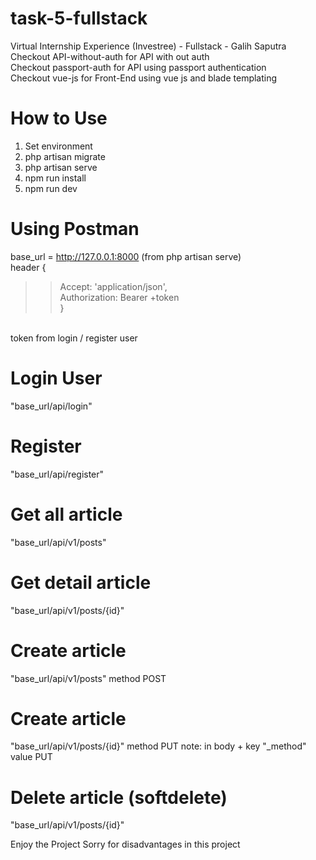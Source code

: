 # task-5-fullstack
Virtual Internship Experience (Investree) - Fullstack - Galih Saputra <br />
Checkout API-without-auth for API with out auth <br />
Checkout passport-auth for API using passport authentication <br />
Checkout vue-js for Front-End using vue js and blade templating <br />

# How to Use
1. Set environment
2. php artisan migrate
3. php artisan serve
4. npm run install
5. npm run dev

# Using Postman
base_url = http://127.0.0.1:8000 (from php artisan serve) <br />
header { <br />
>>Accept: 'application/json', <br />
>>Authorization: Bearer +token <br />
}  <br />
<br />
token from login / register user

# Login User
"base_url/api/login"

# Register
"base_url/api/register"

# Get all article
"base_url/api/v1/posts"

# Get detail article
"base_url/api/v1/posts/{id}"

# Create article
"base_url/api/v1/posts" method POST

# Create article
"base_url/api/v1/posts/{id}" method PUT
note: in body + key "_method" value PUT  

# Delete article (softdelete)
"base_url/api/v1/posts/{id}"

Enjoy the Project
Sorry for disadvantages in this project
